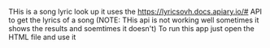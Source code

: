 THis is a song lyric look up it uses the https://lyricsovh.docs.apiary.io/# API to get the lyrics of a song (NOTE: THis api is not working well sometimes it shows the results and soemtimes it doesn't)
To run this app just open the HTML file and use it

